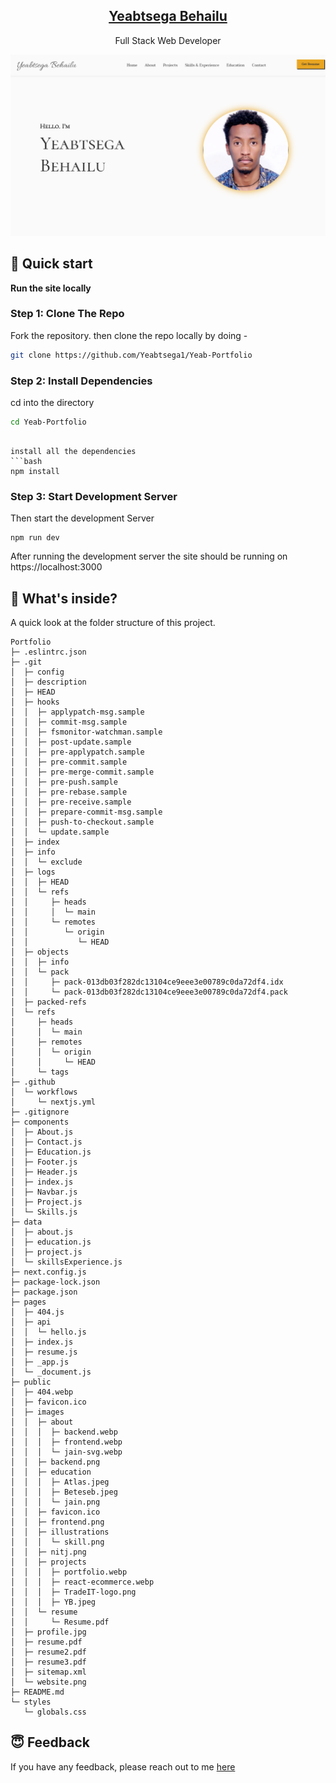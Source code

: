 <p align="center">
  <a href="https://yeab-portfolio.netlify.app/">
    <h2 align="center">Yeabtsega Behailu</h2>
  </a>
</p> 
<p align="center">Full Stack Web Developer</p>


![Yeabtsega Site Preview](./public/website.png)

## :rocket: Quick start

**Run the site locally**

### Step 1: Clone The Repo

Fork the repository. then clone the repo locally by doing -

```bash
git clone https://github.com/Yeabtsega1/Yeab-Portfolio
```

### Step 2: Install Dependencies

cd into the directory

```bash
cd Yeab-Portfolio
```
```

install all the dependencies
```bash
npm install
```

### Step 3: Start Development Server

Then start the development Server
```
npm run dev
```
After running the development server the site should be running on https://localhost:3000


## :open_file_folder: What's inside?

A quick look at the folder structure of this project.

```
Portfolio
├─ .eslintrc.json
├─ .git
│  ├─ config
│  ├─ description
│  ├─ HEAD
│  ├─ hooks
│  │  ├─ applypatch-msg.sample
│  │  ├─ commit-msg.sample
│  │  ├─ fsmonitor-watchman.sample
│  │  ├─ post-update.sample
│  │  ├─ pre-applypatch.sample
│  │  ├─ pre-commit.sample
│  │  ├─ pre-merge-commit.sample
│  │  ├─ pre-push.sample
│  │  ├─ pre-rebase.sample
│  │  ├─ pre-receive.sample
│  │  ├─ prepare-commit-msg.sample
│  │  ├─ push-to-checkout.sample
│  │  └─ update.sample
│  ├─ index
│  ├─ info
│  │  └─ exclude
│  ├─ logs
│  │  ├─ HEAD
│  │  └─ refs
│  │     ├─ heads
│  │     │  └─ main
│  │     └─ remotes
│  │        └─ origin
│  │           └─ HEAD
│  ├─ objects
│  │  ├─ info
│  │  └─ pack
│  │     ├─ pack-013db03f282dc13104ce9eee3e00789c0da72df4.idx
│  │     └─ pack-013db03f282dc13104ce9eee3e00789c0da72df4.pack
│  ├─ packed-refs
│  └─ refs
│     ├─ heads
│     │  └─ main
│     ├─ remotes
│     │  └─ origin
│     │     └─ HEAD
│     └─ tags
├─ .github
│  └─ workflows
│     └─ nextjs.yml
├─ .gitignore
├─ components
│  ├─ About.js
│  ├─ Contact.js
│  ├─ Education.js
│  ├─ Footer.js
│  ├─ Header.js
│  ├─ index.js
│  ├─ Navbar.js
│  ├─ Project.js
│  └─ Skills.js
├─ data
│  ├─ about.js
│  ├─ education.js
│  ├─ project.js
│  └─ skillsExperience.js
├─ next.config.js
├─ package-lock.json
├─ package.json
├─ pages
│  ├─ 404.js
│  ├─ api
│  │  └─ hello.js
│  ├─ index.js
│  ├─ resume.js
│  ├─ _app.js
│  └─ _document.js
├─ public
│  ├─ 404.webp
│  ├─ favicon.ico
│  ├─ images
│  │  ├─ about
│  │  │  ├─ backend.webp
│  │  │  ├─ frontend.webp
│  │  │  └─ jain-svg.webp
│  │  ├─ backend.png
│  │  ├─ education
│  │  │  ├─ Atlas.jpeg
│  │  │  ├─ Beteseb.jpeg
│  │  │  └─ jain.png
│  │  ├─ favicon.ico
│  │  ├─ frontend.png
│  │  ├─ illustrations
│  │  │  └─ skill.png
│  │  ├─ nitj.png
│  │  ├─ projects
│  │  │  ├─ portfolio.webp
│  │  │  ├─ react-ecommerce.webp
│  │  │  ├─ TradeIT-logo.png
│  │  │  ├─ YB.jpeg
│  │  └─ resume
│  │     └─ Resume.pdf
│  ├─ profile.jpg
│  ├─ resume.pdf
│  ├─ resume2.pdf
│  ├─ resume3.pdf
│  ├─ sitemap.xml
│  └─ website.png
├─ README.md
└─ styles
   └─ globals.css

```
## :innocent: Feedback

If you have any feedback, please reach out to me [here](yeabtsega20@gmail.com)
